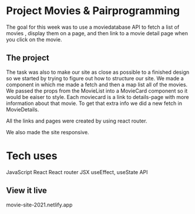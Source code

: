 # Project Movies & Pairprogramming

The goal for this week was to use a moviedatabase API to fetch a list of movies , display them on a page, and then link to a movie detail page when you click on the movie.

## The project

The task was also to make our site as close as possible to a finished design so we started by trying to figure out how to structure our site.
We made a component in which me made a fetch and then a map list all of the movies. We passed the props from the MovieList into a MovieCard component so it
would be eaiser to style. Each moviecard is a link to details-page with more information about that movie. To get that extra info we did a new fetch in MovieDetails.

All the links and pages were created by using react router.

We also made the site responsive.

# Tech uses
JavaScript
React
React router
JSX
useEffect, useState
API

## View it live

movie-site-2021.netlify.app
